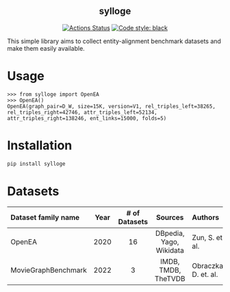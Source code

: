 <h2 align="center">sylloge</h2>

<p align="center">
<a href="https://github.com/dobraczka/sylloge/actions/workflows/main.yml"><img alt="Actions Status" src="https://github.com/dobraczka/sylloge/actions/workflows/main.yml/badge.svg?branch=main"></a>
<a href="https://github.com/psf/black"><img alt="Code style: black" src="https://img.shields.io/badge/code%20style-black-000000.svg"></a>
</p>

This simple library aims to collect entity-alignment benchmark datasets and make them easily available.

Usage
=====
```
>>> from sylloge import OpenEA
>>> OpenEA()
OpenEA(graph_pair=D_W, size=15K, version=V1, rel_triples_left=38265, rel_triples_right=42746, attr_triples_left=52134, attr_triples_right=138246, ent_links=15000, folds=5)
```

Installation
============
```bash
pip install sylloge 
```

Datasets
========
| Dataset family name | Year | # of Datasets | Sources | Authors | Reference |
|:--------------------|:----:|:-------------:|:-------:|:--------|:----------|
| OpenEA | 2020 | 16 | DBpedia, Yago, Wikidata | Zun, S. et. al. | [Paper](http://www.vldb.org/pvldb/vol13/p2326-sun.pdf) |
| MovieGraphBenchmark | 2022 | 3 | IMDB, TMDB, TheTVDB | Obraczka, D. et. al. | [Paper](http://ceur-ws.org/Vol-2873/paper8.pdf) |
